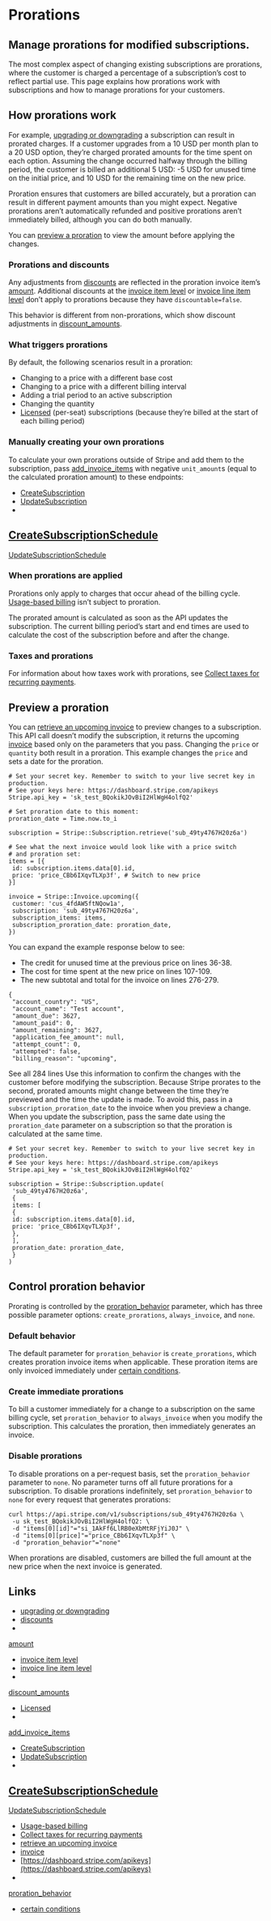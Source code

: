 # Prorations

## Manage prorations for modified subscriptions.

The most complex aspect of changing existing subscriptions are prorations, where
the customer is charged a percentage of a subscription’s cost to reflect partial
use. This page explains how prorations work with subscriptions and how to manage
prorations for your customers.

## How prorations work

For example, [upgrading or
downgrading](https://docs.stripe.com/billing/subscriptions/upgrade-downgrade) a
subscription can result in prorated charges. If a customer upgrades from a 10
USD per month plan to a 20 USD option, they’re charged prorated amounts for the
time spent on each option. Assuming the change occurred halfway through the
billing period, the customer is billed an additional 5 USD: -5 USD for unused
time on the initial price, and 10 USD for the remaining time on the new price.

Proration ensures that customers are billed accurately, but a proration can
result in different payment amounts than you might expect. Negative prorations
aren’t automatically refunded and positive prorations aren’t immediately billed,
although you can do both manually.

You can [preview a
proration](https://docs.stripe.com/billing/subscriptions/prorations#preview-proration)
to view the amount before applying the changes.

### Prorations and discounts

Any adjustments from
[discounts](https://docs.stripe.com/billing/subscriptions/coupons) are reflected
in the proration invoice item’s
[amount](https://docs.stripe.com/api/invoiceitems/object#invoiceitem_object-amount).
Additional discounts at the [invoice item
level](https://docs.stripe.com/api/invoiceitems/object#invoiceitem_object-discounts)
or [invoice line item
level](https://docs.stripe.com/api/invoice-line-item/object#invoice_line_item_object-discounts)
don’t apply to prorations because they have `discountable=false`.

This behavior is different from non-prorations, which show discount adjustments
in
[discount_amounts](https://docs.stripe.com/api/invoice-line-item/object#invoice_line_item_object-discount_amounts).

### What triggers prorations

By default, the following scenarios result in a proration:

- Changing to a price with a different base cost
- Changing to a price with a different billing interval
- Adding a trial period to an active subscription
- Changing the quantity
- [Licensed](https://docs.stripe.com/billing/subscriptions/quantities)
(per-seat) subscriptions (because they’re billed at the start of each billing
period)

### Manually creating your own prorations

To calculate your own prorations outside of Stripe and add them to the
subscription, pass
[add_invoice_items](https://docs.stripe.com/api/subscription_schedules/create#create_subscription_schedule-add_invoice_items)
with negative `unit_amount`s (equal to the calculated proration amount) to these
endpoints:

- [CreateSubscription](https://docs.stripe.com/api/subscriptions/create)
- [UpdateSubscription](https://docs.stripe.com/api/subscriptions/update)
-
[CreateSubscriptionSchedule](https://docs.stripe.com/api/subscription_schedules/create)
-
[UpdateSubscriptionSchedule](https://docs.stripe.com/api/subscription_schedules/update)

### When prorations are applied

Prorations only apply to charges that occur ahead of the billing cycle.
[Usage-based billing](https://docs.stripe.com/billing/subscriptions/usage-based)
isn’t subject to proration.

The prorated amount is calculated as soon as the API updates the subscription.
The current billing period’s start and end times are used to calculate the cost
of the subscription before and after the change.

### Taxes and prorations

For information about how taxes work with prorations, see [Collect taxes for
recurring payments](https://docs.stripe.com/billing/taxes/collect-taxes).

## Preview a proration

You can [retrieve an upcoming
invoice](https://docs.stripe.com/api#upcoming_invoice) to preview changes to a
subscription. This API call doesn’t modify the subscription, it returns the
upcoming [invoice](https://docs.stripe.com/api/invoices) based only on the
parameters that you pass. Changing the `price` or `quantity` both result in a
proration. This example changes the `price` and sets a date for the proration.

```
# Set your secret key. Remember to switch to your live secret key in production.
# See your keys here: https://dashboard.stripe.com/apikeys
Stripe.api_key = 'sk_test_BQokikJOvBiI2HlWgH4olfQ2'

# Set proration date to this moment:
proration_date = Time.now.to_i

subscription = Stripe::Subscription.retrieve('sub_49ty4767H20z6a')

# See what the next invoice would look like with a price switch
# and proration set:
items = [{
 id: subscription.items.data[0].id,
 price: 'price_CBb6IXqvTLXp3f', # Switch to new price
}]

invoice = Stripe::Invoice.upcoming({
 customer: 'cus_4fdAW5ftNQow1a',
 subscription: 'sub_49ty4767H20z6a',
 subscription_items: items,
 subscription_proration_date: proration_date,
})
```

You can expand the example response below to see:

- The credit for unused time at the previous price on lines 36-38.
- The cost for time spent at the new price on lines 107-109.
- The new subtotal and total for the invoice on lines 276-279.

```
{
 "account_country": "US",
 "account_name": "Test account",
 "amount_due": 3627,
 "amount_paid": 0,
 "amount_remaining": 3627,
 "application_fee_amount": null,
 "attempt_count": 0,
 "attempted": false,
 "billing_reason": "upcoming",
```

See all 284 lines
Use this information to confirm the changes with the customer before modifying
the subscription. Because Stripe prorates to the second, prorated amounts might
change between the time they’re previewed and the time the update is made. To
avoid this, pass in a `subscription_proration_date` to the invoice when you
preview a change. When you update the subscription, pass the same date using the
`proration_date` parameter on a subscription so that the proration is calculated
at the same time.

```
# Set your secret key. Remember to switch to your live secret key in production.
# See your keys here: https://dashboard.stripe.com/apikeys
Stripe.api_key = 'sk_test_BQokikJOvBiI2HlWgH4olfQ2'

subscription = Stripe::Subscription.update(
 'sub_49ty4767H20z6a',
 {
 items: [
 {
 id: subscription.items.data[0].id,
 price: 'price_CBb6IXqvTLXp3f',
 },
 ],
 proration_date: proration_date,
 }
)
```

## Control proration behavior

Prorating is controlled by the
[proration_behavior](https://docs.stripe.com/api/subscriptions/update#update_subscription-proration_behavior)
parameter, which has three possible parameter options: `create_prorations`,
`always_invoice`, and `none`.

### Default behavior

The default parameter for `proration_behavior` is `create_prorations`, which
creates proration invoice items when applicable. These proration items are only
invoiced immediately under [certain
conditions](https://docs.stripe.com/billing/subscriptions/upgrade-downgrade#immediate-payment).

### Create immediate prorations

To bill a customer immediately for a change to a subscription on the same
billing cycle, set `proration_behavior` to `always_invoice` when you modify the
subscription. This calculates the proration, then immediately generates an
invoice.

### Disable prorations

To disable prorations on a per-request basis, set the `proration_behavior`
parameter to `none`. No parameter turns off all future prorations for a
subscription. To disable prorations indefinitely, set `proration_behavior` to
`none` for every request that generates prorations:

```
curl https://api.stripe.com/v1/subscriptions/sub_49ty4767H20z6a \
 -u sk_test_BQokikJOvBiI2HlWgH4olfQ2: \
 -d "items[0][id]"="si_1AkFf6LlRB0eXbMtRFjYiJ0J" \
 -d "items[0][price]"="price_CBb6IXqvTLXp3f" \
 -d "proration_behavior"="none"
```

When prorations are disabled, customers are billed the full amount at the new
price when the next invoice is generated.

## Links

- [upgrading or
downgrading](https://docs.stripe.com/billing/subscriptions/upgrade-downgrade)
- [discounts](https://docs.stripe.com/billing/subscriptions/coupons)
-
[amount](https://docs.stripe.com/api/invoiceitems/object#invoiceitem_object-amount)
- [invoice item
level](https://docs.stripe.com/api/invoiceitems/object#invoiceitem_object-discounts)
- [invoice line item
level](https://docs.stripe.com/api/invoice-line-item/object#invoice_line_item_object-discounts)
-
[discount_amounts](https://docs.stripe.com/api/invoice-line-item/object#invoice_line_item_object-discount_amounts)
- [Licensed](https://docs.stripe.com/billing/subscriptions/quantities)
-
[add_invoice_items](https://docs.stripe.com/api/subscription_schedules/create#create_subscription_schedule-add_invoice_items)
- [CreateSubscription](https://docs.stripe.com/api/subscriptions/create)
- [UpdateSubscription](https://docs.stripe.com/api/subscriptions/update)
-
[CreateSubscriptionSchedule](https://docs.stripe.com/api/subscription_schedules/create)
-
[UpdateSubscriptionSchedule](https://docs.stripe.com/api/subscription_schedules/update)
- [Usage-based
billing](https://docs.stripe.com/billing/subscriptions/usage-based)
- [Collect taxes for recurring
payments](https://docs.stripe.com/billing/taxes/collect-taxes)
- [retrieve an upcoming invoice](https://docs.stripe.com/api#upcoming_invoice)
- [invoice](https://docs.stripe.com/api/invoices)
- [https://dashboard.stripe.com/apikeys](https://dashboard.stripe.com/apikeys)
-
[proration_behavior](https://docs.stripe.com/api/subscriptions/update#update_subscription-proration_behavior)
- [certain
conditions](https://docs.stripe.com/billing/subscriptions/upgrade-downgrade#immediate-payment)